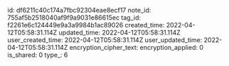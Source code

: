 id: df6211c40c174a7fbc92304eae8ecf17
note_id: 755af5b2518040af9f9a9031e86615ec
tag_id: f2261e6c124449e9a3a9984b1ac89026
created_time: 2022-04-12T05:58:31.114Z
updated_time: 2022-04-12T05:58:31.114Z
user_created_time: 2022-04-12T05:58:31.114Z
user_updated_time: 2022-04-12T05:58:31.114Z
encryption_cipher_text: 
encryption_applied: 0
is_shared: 0
type_: 6
